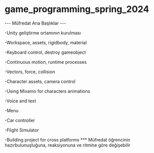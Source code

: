 # game_programming_spring_2024


--- Müfredat Ana Başlıklar ---

-Unity geliştirme ortamının kurulması

-Workspace, assets, rigidbody, material

-Keyboard control, destroy gameobject

-Continuous motion, runtime processes

-Vectors, force, collision

-Character assets, camera control

-Using Mixamo for characters animations

-Voice and text

-Menu

-Car controller

-Flight Simulator

-Building project for cross platforms
*** Müfredat öğrencinin hazırbulunuşluğuna, reaksiyonuna ve ritmine göre değişebilir
